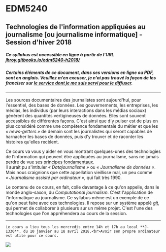 # EDM5240
## Technologies de l'information appliquées au journalisme [ou journalisme informatique] - Session d'hiver 2018

##### Ce syllabus est accessible en ligne à partir de l'URL [jhroy.gitbooks.io/edm5240-h2018/](https://jhroy.gitbooks.io/edm5240-h2018/)
##### Certains éléments de ce document, dans ses versions en ligne ou PDF, sont en anglais. Veuillez m'en excuser, je n'ai pas trouvé la façon de les franciser sur [le service dont je me suis servi pour le diffuser](https://www.gitbook.com).

-----

Les sources documentaires des journalistes sont aujourd'hui, pour l'essentiel, des bases de données. Les gouvernements, les entreprises, les médias, les individus (par leurs interactions dans les médias sociaux) génèrent des quantités vertigineuses de données. Elles sont souvent accessibles de différentes façons. C'est ainsi que d'y puiser est de plus en plus considéré comme une compétence fondamentale du métier et que les *«&nbsp;news-getters&nbsp;»* de demain sont les journalistes qui seront capables de harnacher les bases de données, puis d'y trouver et de raconter les histoires qu'elles recèlent.

Ce cours va vous y aider en vous montrant quelques-unes des technologies de l'information qui peuvent être appliquées au journalisme, sans ne jamais perdre de vue ses [principes fondamentaux](http://www.gallimard.fr/Catalogue/GALLIMARD/Folio/Folio-actuel/Principes-du-journalisme).<br>
Il aurait pu s'intituler _«&nbsp;Datajournalisme&nbsp;»_ ou _«&nbsp;Journalisme de données&nbsp;»_. Mais nous craignions que cette appellation vieillisse mal, un peu comme _«&nbsp;Journalisme assisté par ordinateur&nbsp;»_, qui fait très 1990.

Le contenu de ce cours, en fait, colle davantage à ce qu'on appelle, dans le monde anglo-saxon, du *Computational journalism*. C'est l'application de l'informatique au journalisme. Ce syllabus même est un exemple de ce qu'on peut faire avec ces technologies. Il repose sur un système appelé [*git*](https://fr.wikipedia.org/wiki/Git), qui permet de collaborer à plusieurs sur un même projet. C'est l'une des technologies que l'on appréhendera au cours de la session.

-----

```Le cours a lieu tous les mercredis entre 14h et 17h au local **J-1330**, du 10 janvier au 18 avril 2018.<br>Avoir son propre ordinateur est utile pour ce cours.```

![](/assets/LogoUQAM.png)
